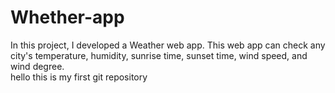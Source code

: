 # Whether-app
In this project, I developed a Weather web app. This web app can check any city's temperature, humidity, sunrise time, sunset time, wind speed, and wind degree. 
<br>
hello this is my first git repository


